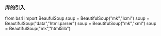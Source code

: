 ### 库的引入
from bs4 import BeaufulSoup
soup = BeautifulSoup("mk","lxml")
soup = BeautifulSoup("<html>data</html>","html.parser")
soup = BeautifulSoup("mk","xml")
soup = BeautifulSoup("mk","html5lib")
<!--stackedit_data:
eyJoaXN0b3J5IjpbLTI4NDgzOTI0Myw3MDg2MDYwNTFdfQ==
-->